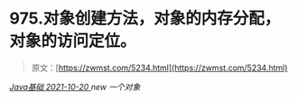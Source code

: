 <!--yml
category: 未分类
date: 0001-01-01 00:00:00
--->

# 975.对象创建方法，对象的内存分配，对象的访问定位。

> 原文：[https://zwmst.com/5234.html](https://zwmst.com/5234.html)

   [ *Java基础* ](https://zwmst.com/java%e5%9f%ba%e7%a1%80)*[ <time datetime="2021-10-21T00:03:16+08:00"> 2021-10-20 </time> ](https://zwmst.com/5234.html)  new 一个对象*